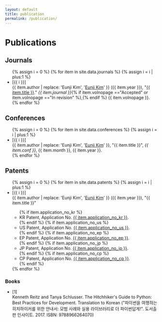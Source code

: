 ```yaml
---
layout: default
title: publication
permalink: /publication/
---
```


# Publications

## Journals

<ul class="publication">
{% assign i = 0 %}
{% for item in site.data.journals %}
  {% assign i = i | plus:1 %}
  <li class="line">
  <div class="lineno">[{{ i }}]</div>
  <div>
      {{ item.author | replace: 'Eunji Kim', '<u>Eunji Kim</u>' }} ({{ item.year }}), "<a href="{{ item.url }}" target="_blank">{{ item.title }}</a>." <i>{{ item.journal }}</i>{% if item.volnopage =="Accepted" or item.volnopage =="In revision" %},{% endif %} {{ item.volnopage }}.
  </div>
  </li>
{% endfor %}
</ul>


## Conferences

<ul class="publication">
{% assign i = 0 %}
{% for item in site.data.conferences %}
  {% assign i = i | plus:1 %}
  <li class="line">
  <div class="lineno">[{{ i }}]</div>
  <div>
      {{ item.author | replace: 'Eunji Kim', '<u>Eunji Kim</u>' }}, "{{ item.title }}", <i>{{ item.conf }}</i>, {{ item.month }}, {{ item.year }}.
  </div>
  </li>
{% endfor %}
</ul>


## Patents

<ul class="publication">
{% assign i = 0 %}
{% for item in site.data.patents %}
  {% assign i = i | plus:1 %}
  <li class="line">
  <div class="lineno">[{{ i }}]</div>
  <div>
    {{ item.author | replace: 'Eunji Kim', '<u>Eunji Kim</u>' }} ({{ item.year }}), "{{ item.title }}" 
    <ul>
      <!-- <li class="patent"> -->
      {% if item.application_no_kr %}
        <li><div>
          KR Patent, Application No. <a href="{{ item.url_kr }}" target="_blank">{{ item.application_no_kr }}</a>.
        </div></li>
      {% endif %}
      {% if item.application_no_us %}
        <li><div>
          US Patent, Application No. <a href="{{ item.url_us }}" target="_blank">{{ item.application_no_us }}</a>.
        </div></li>
      {% endif %}
      {% if item.application_no_ep %}
        <li><div>
          EP Patent, Application No. <a href="{{ item.url_ep }}" target="_blank">{{ item.application_no_ep }}</a>.
        </div></li>
      {% endif %}
      {% if item.application_no_jp %}
        <li><div>
          JP Patent, Application No. <a href="{{ item.url_jp }}" target="_blank">{{ item.application_no_jp }}</a>.
        </div></li>
      {% endif %}
      {% if item.application_no_cp %}
        <li><div>
          CP Patent, Application No. <a href="{{ item.url_cp }}" target="_blank">{{ item.application_no_cp }}</a>.
        </div></li>
      {% endif %}
    </ul>
  </div>
  </li>
{% endfor %}
</ul>


### Books

<ul class="publication">
  <li class="line">
  <div class="lineno">[1]</div>
  <div>
    Kenneth Reitz and Tanya Schlusser. The Hitchhiker's Guide to Python: Best Practices for Development. Translation to Korean ("파이썬을 여행하는 히치하이커를 위한 안내서: 모범 사례와 실용 라이브러리로 더 파이썬답게!". 도서출판 인사이트. 2017. ISBN: 9788966264070)
  </div>
  </li>
</ul>

